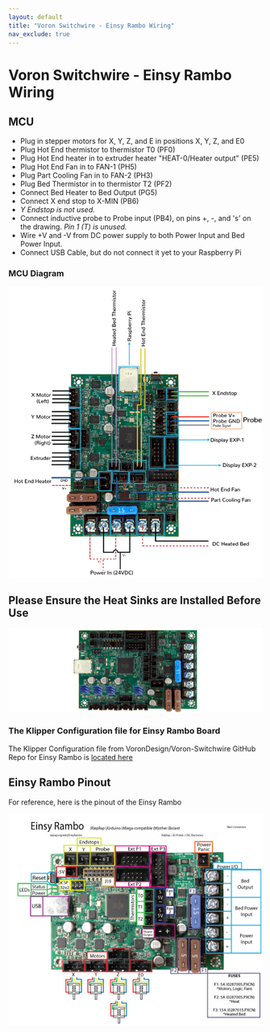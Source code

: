 ```yaml
---
layout: default
title: "Voron Switchwire - Einsy Rambo Wiring"
nav_exclude: true
---
```


# Voron Switchwire - Einsy Rambo Wiring

## MCU

* Plug in stepper motors for X, Y, Z, and E in positions X, Y, Z, and E0
* Plug Hot End thermistor to thermistor T0 (PF0)
* Plug Hot End heater in to extruder heater "HEAT-0/Heater output" (PE5)
* Plug Hot End Fan in to FAN-1 (PH5)
* Plug Part Cooling Fan in to FAN-2 (PH3)
* Plug Bed Thermistor in to thermistor T2 (PF2)
* Connect Bed Heater to Bed Output (PG5)
* Connect X end stop to X-MIN (PB6)
* _Y Endstop is not used._
* Connect inductive probe to Probe input (PB4), on pins +, -, and 's' on the drawing.  _Pin 1 (T) is unused._
* Wire +V and -V from DC power supply to both Power Input and Bed Power Input.
* Connect USB Cable, but do not connect it yet to your Raspberry Pi

### MCU Diagram

![](./images/SW_EinsyRambo1.1B_Wiring_Diagram_150.jpg)

## Please Ensure the Heat Sinks are Installed Before Use

![](./images/EinsyRambo1.1b_PREP-WiringDiagram-heatsinks_150.png)

### The Klipper Configuration file for Einsy Rambo Board

The Klipper Configuration file from VoronDesign/Voron-Switchwire GitHub Repo for Einsy Rambo is [located here](https://github.com/VoronDesign/Voron-Switchwire/blob/master/Firmware/einsy_config.cfg)

## Einsy Rambo Pinout

For reference, here is the pinout of the Einsy Rambo

![](./images/EinsyRambo1.1a-connections.jpg)